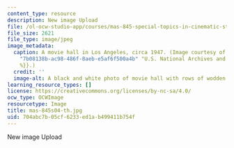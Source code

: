 ```yaml
---
content_type: resource
description: New image Upload
file: /ol-ocw-studio-app/courses/mas-845-special-topics-in-cinematic-storytelling-spring-2004/704abc7b05cf6233ed1ab499411b754f_mas-845s04-th.jpg
file_size: 2621
file_type: image/jpeg
image_metadata:
  caption: A movie hall in Los Angeles, circa 1947. (Image courtesy of the {{% resource_link
    "7b08138b-ac98-486f-8aeb-e5af6f500a4b" "U.S. National Archives and Records Administration"
    %}}.)
  credit: ''
  image-alt: A black and white photo of movie hall with rows of wodden chairs.
learning_resource_types: []
license: https://creativecommons.org/licenses/by-nc-sa/4.0/
ocw_type: OCWImage
resourcetype: Image
title: mas-845s04-th.jpg
uid: 704abc7b-05cf-6233-ed1a-b499411b754f
---
```

New image Upload